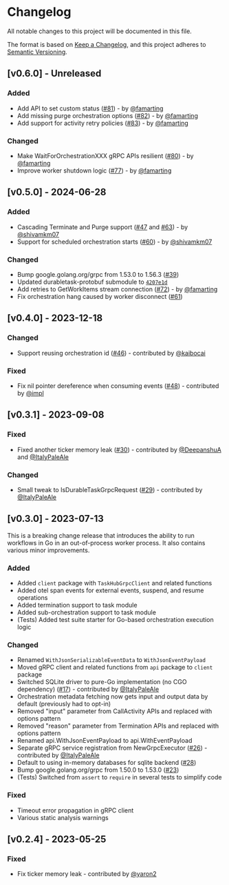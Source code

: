 # Changelog

All notable changes to this project will be documented in this file.

The format is based on [Keep a Changelog](https://keepachangelog.com/en/1.0.0/),
and this project adheres to [Semantic Versioning](https://semver.org/spec/v2.0.0.html).

## [v0.6.0] - Unreleased

### Added

- Add API to set custom status ([#81](https://github.com/microsoft/durabletask-go/pull/81)) - by [@famarting](https://github.com/famarting)
- Add missing purge orchestration options ([#82](https://github.com/microsoft/durabletask-go/pull/82)) - by [@famarting](https://github.com/famarting)
- Add support for activity retry policies ([#83](https://github.com/microsoft/durabletask-go/pull/83)) - by [@famarting](https://github.com/famarting)

### Changed

- Make WaitForOrchestrationXXX gRPC APIs resilient ([#80](https://github.com/microsoft/durabletask-go/pull/80)) - by [@famarting](https://github.com/famarting)
- Improve worker shutdown logic ([#77](https://github.com/microsoft/durabletask-go/pull/77)) - by [@famarting](https://github.com/famarting)

## [v0.5.0] - 2024-06-28

### Added

- Cascading Terminate and Purge support ([#47](https://github.com/microsoft/durabletask-go/pull/47) and [#63](https://github.com/microsoft/durabletask-go/pull/63)) - by [@shivamkm07](https://github.com/shivamkm07)
- Support for scheduled orchestration starts ([#60](https://github.dev/microsoft/durabletask-go/pull/60)) - by [@shivamkm07](https://github.com/shivamkm07)

### Changed

- Bump google.golang.org/grpc from 1.53.0 to 1.56.3 ([#39](https://github.com/microsoft/durabletask-go/pull/39))
- Updated durabletask-protobuf submodule to [`4207e1d`](https://github.com/microsoft/durabletask-protobuf/commit/4207e1dbd14cedc268f69c3befee60fcaad19367)
- Add retries to GetWorkItems stream connection ([#72](https://github.com/microsoft/durabletask-go/pull/72)) - by [@famarting](https://github.com/famarting)
- Fix orchestration hang caused by worker disconnect ([#61](https://github.com/microsoft/durabletask-go/pull/61))

## [v0.4.0] - 2023-12-18

### Changed

- Support reusing orchestration id ([#46](https://github.com/microsoft/durabletask-go/pull/46)) - contributed by [@kaibocai](https://github.com/kaibocai)

### Fixed

- Fix nil pointer dereference when consuming events ([#48](https://github.com/microsoft/durabletask-go/pull/48)) - contributed by [@impl](https://github.com/impl)

## [v0.3.1] - 2023-09-08

### Fixed

- Fixed another ticker memory leak ([#30](https://github.com/microsoft/durabletask-go/pull/30)) - contributed by [@DeepanshuA](https://github.com/DeepanshuA) and [@ItalyPaleAle](https://github.com/ItalyPaleAle)

### Changed

- Small tweak to IsDurableTaskGrpcRequest ([#29](https://github.com/microsoft/durabletask-go/pull/29)) - contributed by [@ItalyPaleAle](https://github.com/ItalyPaleAle)

## [v0.3.0] - 2023-07-13

This is a breaking change release that introduces the ability to run workflows in 
Go in an out-of-process worker process. It also contains various minor improvements.

### Added

- Added `client` package with `TaskHubGrpcClient` and related functions
- Added otel span events for external events, suspend, and resume operations
- Added termination support to task module
- Added sub-orchestration support to task module
- (Tests) Added test suite starter for Go-based orchestration execution logic

### Changed

- Renamed `WithJsonSerializableEventData` to `WithJsonEventPayload`
- Moved gRPC client and related functions from `api` package to `client` package
- Switched SQLite driver to pure-Go implementation (no CGO dependency) ([#17](https://github.com/microsoft/durabletask-go/pull/17)) - contributed by [@ItalyPaleAle](https://github.com/ItalyPaleAle)
- Orchestration metadata fetching now gets input and output data by default (previously had to opt-in)
- Removed "input" parameter from CallActivity APIs and replaced with options pattern
- Removed "reason" parameter from Termination APIs and replaced with options pattern
- Renamed api.WithJsonEventPayload to api.WithEventPayload
- Separate gRPC service registration from NewGrpcExecutor ([#26](https://github.com/microsoft/durabletask-go/pull/26)) - contributed by [@ItalyPaleAle](https://github.com/ItalyPaleAle)
- Default to using in-memory databases for sqlite backend ([#28](https://github.com/microsoft/durabletask-go/pull/28))
- Bump google.golang.org/grpc from 1.50.0 to 1.53.0 ([#23](https://github.com/microsoft/durabletask-go/pull/23))
- (Tests) Switched from `assert` to `require` in several tests to simplify code

### Fixed

- Timeout error propagation in gRPC client
- Various static analysis warnings

## [v0.2.4] - 2023-05-25

### Fixed

- Fix ticker memory leak - contributed by [@yaron2](https://github.com/yaron2)
